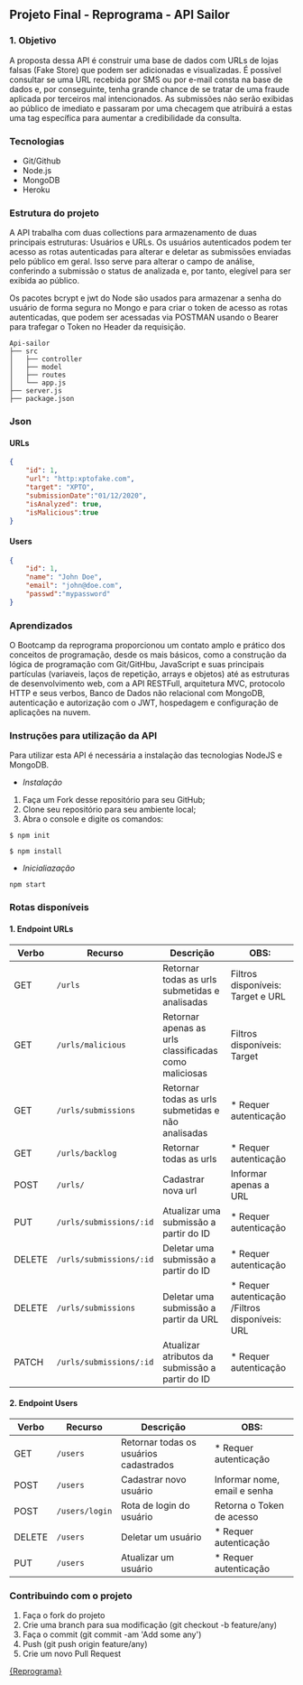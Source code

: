 ## Projeto Final - Reprograma - API Sailor

### 1. Objetivo
A proposta dessa API é construir uma base de dados com URLs de lojas falsas (Fake Store) que podem ser adicionadas e visualizadas. É possível consultar se uma URL recebida por SMS ou por e-mail consta na base de dados e, por conseguinte, tenha grande chance de se tratar de uma fraude aplicada por terceiros mal intencionados. As submissões não serão exibidas ao público de imediato e passaram por uma checagem que atribuirá a estas uma tag específica para aumentar a credibilidade da consulta.

### Tecnologias 

- Git/Github
- Node.js
- MongoDB
- Heroku

### Estrutura do projeto

A API trabalha com duas collections para armazenamento de duas principais estruturas: Usuários e URLs. Os usuários autenticados podem ter acesso as rotas autenticadas para alterar e deletar as submissões enviadas pelo público em geral. Isso serve para alterar o campo de análise, conferindo a submissão o status de analizada e, por tanto, elegível para ser exibida ao público.

Os pacotes bcrypt e jwt do Node são usados para armazenar a senha do usuário de forma segura no Mongo e para criar o token de acesso as rotas autenticadas, que podem ser acessadas via POSTMAN usando o Bearer para trafegar o Token no Header da requisição.

```
Api-sailor
├── src
│   ├── controller
│   ├── model
│   ├── routes
│   └── app.js
├── server.js
├── package.json
```
### Json

#### URLs

```json
{
    "id": 1,
    "url": "http:xptofake.com",
    "target": "XPTO",
    "submissionDate":"01/12/2020",
    "isAnalyzed": true,
    "isMalicious":true
}
```

#### Users
```json
{
    "id": 1,
    "name": "John Doe",
    "email": "john@doe.com",
    "passwd":"mypassword"
}
```

### Aprendizados

O Bootcamp da reprograma proporcionou um contato amplo e prático dos conceitos de programação, desde os mais básicos, como a construção da lógica de programação com Git/GitHbu, JavaScript e suas principais partículas (variaveis, laços de repetição, arrays e objetos) até as estruturas de desenvolvimento web, com a API RESTFull, arquitetura MVC, protocolo HTTP e seus verbos, Banco de Dados não relacional com MongoDB, autenticação e autorização com o JWT, hospedagem e configuração de aplicações na nuvem.

### Instruções para utilização da API 

Para utilizar esta API é necessária a instalação das tecnologias NodeJS e MongoDB.

- *Instalação*

1. Faça um Fork desse repositório para seu GitHub;
2. Clone seu repositório para seu ambiente local;
3. Abra o console e digite os comandos:

```
$ npm init 

$ npm install
```

- *Inicialiazação*

```
npm start
```

### Rotas disponíveis


#### 1. Endpoint URLs

| Verbo        | Recurso             | Descrição                          | OBS:                              |
| ------------ | --------------------| -----------------------------------|-----------------------------------|
| GET          | `/urls`            | Retornar todas as urls submetidas e analisadas | Filtros disponíveis: Target e URL |
| GET          | `/urls/malicious` | Retornar apenas as urls classificadas como maliciosas| Filtros disponíveis: Target |
| GET          | `/urls/submissions` | Retornar todas as urls submetidas e não analisadas | * Requer autenticação |
| GET          | `/urls/backlog` | Retornar todas as urls | * Requer autenticação |
| POST         | `/urls/` | Cadastrar nova url                | Informar apenas a URL |
| PUT          | `/urls/submissions/:id`        | Atualizar uma submissão a partir do ID    |  * Requer autenticação |
| DELETE       | `/urls/submissions/:id`        | Deletar uma submissão a partir do ID        | * Requer autenticação |
| DELETE       | `/urls/submissions`        | Deletar uma submissão a partir da URL        |* Requer autenticação /Filtros disponíveis: URL |
| PATCH        | `/urls/submissions/:id`  | Atualizar atributos da submissão a partir do ID | * Requer autenticação |

#### 2. Endpoint Users

| Verbo        | Recurso             | Descrição                          | OBS:                              |
| ------------ | --------------------| -----------------------------------|-----------------------------------|
| GET          | `/users`            | Retornar todas os usuários cadastrados | * Requer autenticação |
| POST         | `/users` | Cadastrar novo usuário| Informar nome, email e senha  |
| POST         | `/users/login` | Rota de login do usuário | Retorna o Token de acesso |
| DELETE       | `/users` | Deletar um usuário | * Requer autenticação |
| PUT          | `/users` |  Atualizar um usuário | * Requer autenticação |

### Contribuindo com o projeto

1. Faça o fork do projeto
2. Crie uma branch para sua modificação (git checkout -b feature/any)
3. Faça o commit (git commit -am 'Add some any')
4. Push (git push origin feature/any)
5. Crie um novo Pull Request

[{Reprograma}](https://github.com/reprograma/)